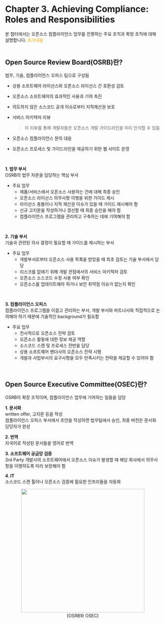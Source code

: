 # Chapter 3. Achieving Compliance: Roles and Responsibilities
본 챕터에서는 오픈소스 컴플라이언스 업무를 진행하는 주요 조직과 확장 조직에 대해 설명합니다.
<span style="color:orange">추가내용</span>
<br>
<br>

## Open Source Review Board(OSRB)란?
법무, 기술, 컴플라이언스 오피스 팀으로 구성됨

- 상용 소프트웨어 라이선스와 오픈소스 라이선스 간 호환성 검토
- 오픈소스 소프트웨어의 효과적인 사용과 기여 촉진
- 의도하지 않은 소스코드 공개 이슈로부터 지적재산권 보호
- 서비스 아키텍처 리뷰

  > 이 리뷰를 통해 개발자들은 오픈소스 개발 가이드라인을 미리 인식할 수 있음

- 오픈소스 컴플라이언스 문의 대응
- 오픈소스 프로세스 및 가이드라인을 제공하기 위한 웹 사이트 운영
<br>


**1. 법무 부서** <br>
OSRB의 법무 자문을 담당하는 핵심 부서
- 주요 업무
    - 제품/서비스에서 오픈소스 사용하는 건에 대해 최종 승인
    - 오픈소스 라이선스 의무사항 이행을 위한 가이드 제시
    - 라이선스 충돌이나 지적 재산권 이슈가 있을 때 가이드 제시해야 함
    - 신규 고지문을 작성하거나 갱신할 때 최종 승인을 해야 함
    - 컴플라이언스 프로그램을 관리하고 구축하는 데에 기여해야 함
<br>

**2. 기술 부서** <br>
기술과 관련된 의사 결정이 필요할 때 가이드를 제시하는 부서

- 주요 업무
  - 개발부서로부터 오픈소스 사용 목록을 받았을 때 최초 검토는 기술 부서에서 담당
  - 리스크를 없애기 위해 개발 관점에서의 서비스 아키텍처 검토
  - 오픈소스 소스코드 수정 사용 여부 확인
  - 오픈소스를 업데이트해야 하거나 보안 취약점 이슈가 없는지 확인
<br>

**3. 컴플라이언스 오피스** <br>
컴플라이언스 프로그램을 이끌고 관리하는 부서, 개발 부서와 파트너사와 직접적으로 논의해야 하기 때문에 기술적인 background가 필요함

  - 주요 업무
    - 전사적으로 오픈소스 전략 검토
    - 오픈소스 활동에 대한 정보 제공 역할
    - 소스코드 스캔 및 프로세스 전반을 담당
    - 상용 소프트웨어 벤더사의 오픈소스 전략 시행
    - 개발과 사업부서의 요구사항을 모두 만족시키는 전략을 제공할 수 있어야 함

<br>

## Open Source Executive Committee(OSEC)란?
OSRB의 확장 조직이며, 컴플라이언스 업무에 기여하는 일들을 담당

**1. 문서화** <br>
written offer, 고지문 등을 작성 <br>
컴플라이언스 오피스 부서에서 초안을 작성하면 법무팀에서 승인, 최종 버전은 문서화 담당자가 완성

**2. 번역** <br>
자국어로 작성된 문서들을 영어로 번역

**3. 소프트웨어 공급망 검증** <br>
3rd Party 개발사의 소프트웨어에서 오픈소스 이슈가 발생할 때 해당 회사에서 의무사항을 이행하도록 미리 보장해야 함

**4. IT** <br>
소스코드 스캔 툴이나 오픈소스 검증에 필요한 인프라들을 자동화


<p align="center">
<img src="/image/chapter3/osrb-osec.png" width="400"  style="float:"> <br>
[OSRB와 OSEC]
</p>
